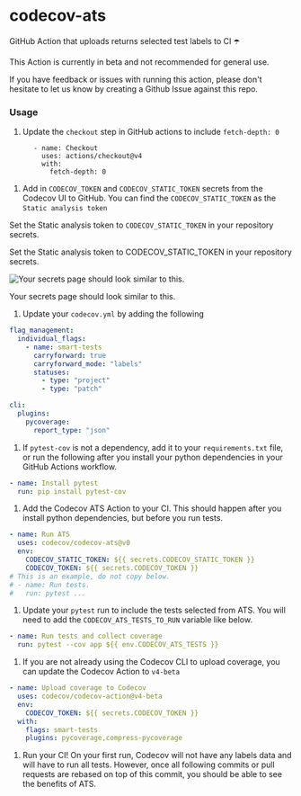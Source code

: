 # codecov-ats
GitHub Action that uploads returns selected test labels to CI ☂️

This Action is currently in beta and not recommended for general use.

If you have feedback or issues with running this action, please don't hesitate to let us know by creating a Github Issue against this repo.

### Usage
1. Update the `checkout` step in GitHub actions to include `fetch-depth: 0`

```
      - name: Checkout
        uses: actions/checkout@v4
        with:
          fetch-depth: 0
```

1. Add in `CODECOV_TOKEN` and `CODECOV_STATIC_TOKEN` secrets from the Codecov UI to GitHub.
You can find the `CODECOV_STATIC_TOKEN` as the `Static analysis token`

Set the Static analysis token to `CODECOV_STATIC_TOKEN` in your repository secrets.

Set the Static analysis token to CODECOV_STATIC_TOKEN in your repository secrets.

![Your secrets page should look similar to this.](https://prod-files-secure.s3.us-west-2.amazonaws.com/bbfa457d-be3e-4cea-ac9c-9aff172f04f1/bf4715a8-a8f7-4a81-8490-1e63b0db3dc4/Untitled.png)

Your secrets page should look similar to this.

1. Update your `codecov.yml` by adding the following

```yaml
flag_management:
  individual_flags:
    - name: smart-tests
      carryforward: true
      carryforward_mode: "labels"
      statuses:
        - type: "project"
        - type: "patch"

cli:
  plugins:
    pycoverage:
      report_type: "json"
```

1. If `pytest-cov` is not a dependency, add it to your `requirements.txt` file, or run the following after you install your python dependencies in your GitHub Actions workflow.

```yaml
- name: Install pytest
  run: pip install pytest-cov
```

1. Add the Codecov ATS Action to your CI. This should happen after you install python dependencies, but before you run tests.

```yaml
- name: Run ATS
  uses: codecov/codecov-ats@v0
  env:
    CODECOV_STATIC_TOKEN: ${{ secrets.CODECOV_STATIC_TOKEN }}
    CODECOV_TOKEN: ${{ secrets.CODECOV_TOKEN }}
# This is an example, do not copy below.
# - name: Run tests.
#   run: pytest ...
```

1. Update your `pytest` run to include the tests selected from ATS. You will need to add the `CODECOV_ATS_TESTS_TO_RUN` variable like below.

```yaml
- name: Run tests and collect coverage
  run: pytest --cov app ${{ env.CODECOV_ATS_TESTS }}
```

1. If you are not already using the Codecov CLI to upload coverage, you can update the Codecov Action to `v4-beta`

```yaml
- name: Upload coverage to Codecov
  uses: codecov/codecov-action@v4-beta
  env:
    CODECOV_TOKEN: ${{ secrets.CODECOV_TOKEN }}
  with:
    flags: smart-tests
    plugins: pycoverage,compress-pycoverage
```

1. Run your CI! On your first run, Codecov will not have any labels data and will have to run all tests. However, once all following commits or pull requests are rebased on top of this commit, you should be able to see the benefits of ATS.
